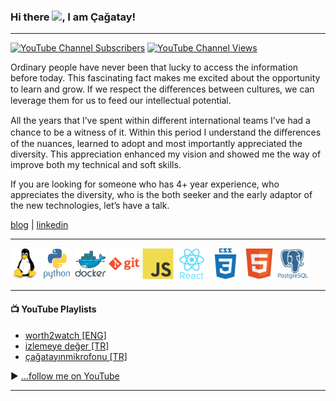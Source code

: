 ### Hi there <img src="https://raw.githubusercontent.com/MartinHeinz/MartinHeinz/master/wave.gif" width="30px">, I am Çağatay!

---

[![YouTube Channel Subscribers](https://img.shields.io/youtube/channel/subscribers/UCS6xw1ilatdmC7M4SKWtr1w?style=social)](https://www.youtube.com/channel/UCS6xw1ilatdmC7M4SKWtr1w?sub_confirmation=1) [![YouTube Channel Views](https://img.shields.io/youtube/channel/views/UCS6xw1ilatdmC7M4SKWtr1w?style=social)](https://www.youtube.com/channel/UCS6xw1ilatdmC7M4SKWtr1w?sub_confirmation=1)

Ordinary people have never been that lucky to access the information before today. This fascinating fact makes me excited about the opportunity to learn and grow. If we respect the diﬀerences between cultures, we can leverage them for us to feed our intellectual potential. 

All the years that I’ve spent within diﬀerent international teams I’ve had a chance to be a witness of it. Within this period I understand the diﬀerences of the nuances, learned to adopt and most importantly appreciated the diversity. This appreciation enhanced my vision and showed me the way of improve both my technical and soft skills. 

If you are looking for someone who has 4+ year experience, who appreciates the diversity, who is the both seeker and the early adaptor of the new technologies, let’s have a talk.


[blog](https://cagataytanyildiz.com/) | [linkedin](https://linkedin.com/in/cagta) 

---

<img src="https://github.com/devicons/devicon/blob/master/icons/linux/linux-original.svg" alt="Python" width="45" height="50"/> <img src="https://github.com/devicons/devicon/blob/master/icons/python/python-original-wordmark.svg" alt="Python" width="50" height="50"/> <img src="https://github.com/devicons/devicon/blob/master/icons/docker/docker-original-wordmark.svg" alt="Python" width="50" height="50"/> <img src="https://github.com/devicons/devicon/blob/master/icons/git/git-plain-wordmark.svg" alt="Git" width="50" height="50"/> <img src="https://github.com/devicons/devicon/blob/master/icons/javascript/javascript-original.svg" alt="JavaScript" width="50" height="50"/> <img src="https://github.com/devicons/devicon/blob/master/icons/react/react-original-wordmark.svg" alt="JavaScript" width="50" height="50"/> 
<img src="https://github.com/devicons/devicon/blob/master/icons/css3/css3-plain-wordmark.svg" alt="CSS" width="50" height="50"/> <img src="https://github.com/devicons/devicon/blob/master/icons/html5/html5-original.svg" alt="HTML" width="50" height="50"/>
<img src="https://github.com/devicons/devicon/blob/master/icons/postgresql/postgresql-plain-wordmark.svg" alt="PostgreSQL" width="50" height="50"/>

---

#### 📺 YouTube Playlists

<!-- YOUTUBE-VIDEOS-LIST:START -->
- [worth2watch [ENG]](https://www.youtube.com/watch?v=YQOrqAKKcUQ&list=PLTmfDkA8k73zxu9_7pGevL6OSpMg21Q8U)
- [izlemeye değer [TR]](https://www.youtube.com/watch?v=g3HKiZ7Tb8s&list=PLTmfDkA8k73wZc8khMmmTsvSGBlAJ_SuV)
- [çağatayınmikrofonu [TR]](https://www.youtube.com/watch?v=zd-wHKcDb-w&list=PLTmfDkA8k73wKeBY-8JfKGwQ2YXu97_jy)
<!-- YOUTUBE-VIDEOS-LIST:END -->


▶ [...follow me on YouTube](https://www.youtube.com/channel/UCS6xw1ilatdmC7M4SKWtr1w?sub_confirmation=1)

---
